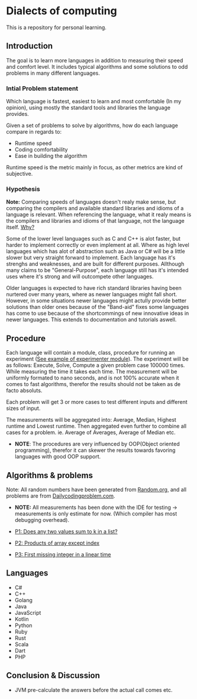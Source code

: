 # Dialects of computing
This is a repository for personal learning. 

## Introduction
The goal is to learn more languages in addition to measuring their speed and comfort level. It includes typical algorithms and some solutions to odd problems in many different languages.

### Intial Problem statement
Which language is fastest, easiest to learn and most comfortable (In my opinion), using mostly the standard tools and libraries the language provides.

Given a set of problems to solve by algorithms, how do each language compare in regards to:
- Runtime speed
- Coding comfortability
- Ease in building the algorithm

Runtime speed is the metric mainly in focus, as other metrics are kind of subjective.

### Hypothesis
**__Note:__** Comparing speeds of languages doesn't realy make sense, but comparing the compilers and available standard libraries and idioms of a language is relevant. When referencing the language, what it realy means is the compilers and libraries and idioms of that language, not the language itself. [Why?](https://stackoverflow.com/a/686617)

Some of the lower level languages such as C and C++ is alot faster, but harder to implement correctly or even implement at all. Where as high level languages which has alot of abstraction such as Java or C# will be a little slower but very straight forward to implement. Each language has it's strenghs and weaknesses, and are built for different purposes. Allthough many claims to be "General-Purpose", each language still has it's intended uses where it's strong and will outcompete other languages. 

Older languages is expected to have rich standard libraries having been nurtered over many years, where as newer languages might fall short. However, in some situations newer languages might actully provide better solutions than older ones because of the "Band-aid" fixes some languages has come to use because of the shortcommings of new innovative ideas in newer languages. This extends to documentation and tutorials aswell.

## Procedure
Each language will contain a module, class, procedure for running an experiment ([See example of experimenter module](https://github.com/DanielHauge/LanguageProject/blob/master/C%23/Problems/Problems/Experimenter.cs)). The experiment will be as follows: Execute, Solve, Compute a given problem case 100000 times. While measuring the time it takes each time. The measurement will be uniformly formated to nano seconds, and is not 100% accurate when it comes to fast algorithms, therefor the results should not be taken as de facto absoluts.

Each problem will get 3 or more cases to test different inputs and different sizes of input.

The measurements will be aggregated into: Average, Median, Highest runtime and Lowest runtime. Then aggregated even further to combine all cases for a problem. ie. Average of Averages, Average of Median etc.

- **NOTE**: The procedures are very influenced by OOP(Object oriented programming), therefor it can skewer the results towards favoring languages with good OOP support.

## Algorithms & problems
Note: All random numbers have been generated from [Random.org](https://www.random.org/), and all problems are from [Dailycodingproblem.com](https://www.dailycodingproblem.com/).

- **NOTE:** All measurements has been done with the IDE for testing -> measurements is only estimate for now. (Which compiler has most debugging overhead).

- [P1: Does any two values sum to k in a list?](https://github.com/DanielHauge/LanguageSpeed/blob/master/P1.md)
- [P2: Products of array except index](https://github.com/DanielHauge/LanguageSpeed/blob/master/P2.md)
- [P3: First missing integer in a linear time](https://github.com/DanielHauge/LanguageSpeed/blob/master/P3.md)


## Languages
- C#
- C++
- Golang
- Java
- JavaScript
- Kotlin
- Python
- Ruby
- Rust
- Scala
- Dart
- PHP

## Conclusion & Discussion
- JVM pre-calculate the answers before the actual call comes etc.
